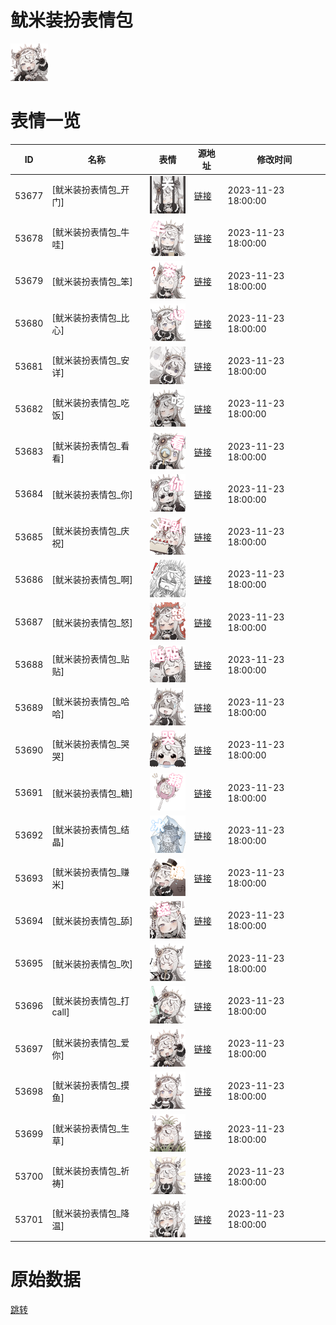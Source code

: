 # 鱿米装扮表情包

<img src="./cover.png" height="60" alt="cover" />

# 表情一览

|ID|名称|表情|源地址|修改时间|
|----|----|----|----|----|
|53677|[鱿米装扮表情包_开门]|<img src="./pic/053677_%5B鱿米装扮表情包_开门%5D.png" height="60" alt="开门"/>|[链接](https://i0.hdslb.com/bfs/garb/da9920d52e981e8c2c174f7b2ee0d50770491c86.png)|2023-11-23 18:00:00|
|53678|[鱿米装扮表情包_牛哇]|<img src="./pic/053678_%5B鱿米装扮表情包_牛哇%5D.png" height="60" alt="牛哇"/>|[链接](https://i0.hdslb.com/bfs/garb/5f2f020ab81bbc4389e7a19bb2d8f29eaf396171.png)|2023-11-23 18:00:00|
|53679|[鱿米装扮表情包_笨]|<img src="./pic/053679_%5B鱿米装扮表情包_笨%5D.png" height="60" alt="笨"/>|[链接](https://i0.hdslb.com/bfs/garb/d1eb2504073d09fb52b1e3a9b08c97b750bb5b38.png)|2023-11-23 18:00:00|
|53680|[鱿米装扮表情包_比心]|<img src="./pic/053680_%5B鱿米装扮表情包_比心%5D.png" height="60" alt="比心"/>|[链接](https://i0.hdslb.com/bfs/garb/c6cdbcb0a8cec203d536b6911544ab7334a8552b.png)|2023-11-23 18:00:00|
|53681|[鱿米装扮表情包_安详]|<img src="./pic/053681_%5B鱿米装扮表情包_安详%5D.png" height="60" alt="安详"/>|[链接](https://i0.hdslb.com/bfs/garb/806a7fde00c1ad57e522466a6c59a415a662202f.png)|2023-11-23 18:00:00|
|53682|[鱿米装扮表情包_吃饭]|<img src="./pic/053682_%5B鱿米装扮表情包_吃饭%5D.png" height="60" alt="吃饭"/>|[链接](https://i0.hdslb.com/bfs/garb/bb16aea3b20b2af95a8cdd1f9c2146db62d42ad8.png)|2023-11-23 18:00:00|
|53683|[鱿米装扮表情包_看看]|<img src="./pic/053683_%5B鱿米装扮表情包_看看%5D.png" height="60" alt="看看"/>|[链接](https://i0.hdslb.com/bfs/garb/3776a65653bf547e1c8a1d3bb1dcbbc970d949fa.png)|2023-11-23 18:00:00|
|53684|[鱿米装扮表情包_你]|<img src="./pic/053684_%5B鱿米装扮表情包_你%5D.png" height="60" alt="你"/>|[链接](https://i0.hdslb.com/bfs/garb/9973174f9bb5c5002738db475e3a53d8baaab963.png)|2023-11-23 18:00:00|
|53685|[鱿米装扮表情包_庆祝]|<img src="./pic/053685_%5B鱿米装扮表情包_庆祝%5D.png" height="60" alt="庆祝"/>|[链接](https://i0.hdslb.com/bfs/garb/eec3ce3286be3ce78b5c2590222f6bcb37f25b12.png)|2023-11-23 18:00:00|
|53686|[鱿米装扮表情包_啊]|<img src="./pic/053686_%5B鱿米装扮表情包_啊%5D.png" height="60" alt="啊"/>|[链接](https://i0.hdslb.com/bfs/garb/d73183a203564cb96616023b30070c40c1213f86.png)|2023-11-23 18:00:00|
|53687|[鱿米装扮表情包_怒]|<img src="./pic/053687_%5B鱿米装扮表情包_怒%5D.png" height="60" alt="怒"/>|[链接](https://i0.hdslb.com/bfs/garb/f8faa956fa2825da256e5f1b623c52f984f51cfe.png)|2023-11-23 18:00:00|
|53688|[鱿米装扮表情包_贴贴]|<img src="./pic/053688_%5B鱿米装扮表情包_贴贴%5D.png" height="60" alt="贴贴"/>|[链接](https://i0.hdslb.com/bfs/garb/61e5e177a1d704649aa40c17688c2c526cfb9ab3.png)|2023-11-23 18:00:00|
|53689|[鱿米装扮表情包_哈哈]|<img src="./pic/053689_%5B鱿米装扮表情包_哈哈%5D.png" height="60" alt="哈哈"/>|[链接](https://i0.hdslb.com/bfs/garb/1cc133d2520f9698f4ceb74749eff113a0a6b5af.png)|2023-11-23 18:00:00|
|53690|[鱿米装扮表情包_哭哭]|<img src="./pic/053690_%5B鱿米装扮表情包_哭哭%5D.png" height="60" alt="哭哭"/>|[链接](https://i0.hdslb.com/bfs/garb/d01440a9ffd59e1ff05994e51a95f87cd495c77d.png)|2023-11-23 18:00:00|
|53691|[鱿米装扮表情包_糖]|<img src="./pic/053691_%5B鱿米装扮表情包_糖%5D.png" height="60" alt="糖"/>|[链接](https://i0.hdslb.com/bfs/garb/e721d95d32ac1a0796af7638999037dc383e8e03.png)|2023-11-23 18:00:00|
|53692|[鱿米装扮表情包_结晶]|<img src="./pic/053692_%5B鱿米装扮表情包_结晶%5D.png" height="60" alt="结晶"/>|[链接](https://i0.hdslb.com/bfs/garb/3014d25a90c349f017ac2d993b59d92014a5d54e.png)|2023-11-23 18:00:00|
|53693|[鱿米装扮表情包_赚米]|<img src="./pic/053693_%5B鱿米装扮表情包_赚米%5D.png" height="60" alt="赚米"/>|[链接](https://i0.hdslb.com/bfs/garb/76a6dff2bf3a9e14435e746ac9364ca7ed3720bc.png)|2023-11-23 18:00:00|
|53694|[鱿米装扮表情包_舔]|<img src="./pic/053694_%5B鱿米装扮表情包_舔%5D.png" height="60" alt="舔"/>|[链接](https://i0.hdslb.com/bfs/garb/47148a55905f5832cdadac02348529faed628739.png)|2023-11-23 18:00:00|
|53695|[鱿米装扮表情包_吹]|<img src="./pic/053695_%5B鱿米装扮表情包_吹%5D.png" height="60" alt="吹"/>|[链接](https://i0.hdslb.com/bfs/garb/910bcddbae1599bd48df467c9fc2511085d35aa7.png)|2023-11-23 18:00:00|
|53696|[鱿米装扮表情包_打call]|<img src="./pic/053696_%5B鱿米装扮表情包_打call%5D.png" height="60" alt="打call"/>|[链接](https://i0.hdslb.com/bfs/garb/b808e8c9637710b5b09c7608a5d0b134b3492f43.png)|2023-11-23 18:00:00|
|53697|[鱿米装扮表情包_爱你]|<img src="./pic/053697_%5B鱿米装扮表情包_爱你%5D.png" height="60" alt="爱你"/>|[链接](https://i0.hdslb.com/bfs/garb/df01592104fef2625f789c3fcbd14ad99171aa34.png)|2023-11-23 18:00:00|
|53698|[鱿米装扮表情包_摸鱼]|<img src="./pic/053698_%5B鱿米装扮表情包_摸鱼%5D.png" height="60" alt="摸鱼"/>|[链接](https://i0.hdslb.com/bfs/garb/48d5b0429ddc33ed9e6a661243cb682dd7cd8c97.png)|2023-11-23 18:00:00|
|53699|[鱿米装扮表情包_生草]|<img src="./pic/053699_%5B鱿米装扮表情包_生草%5D.png" height="60" alt="生草"/>|[链接](https://i0.hdslb.com/bfs/garb/938680938e2355f9962e27fca9293c451783213e.png)|2023-11-23 18:00:00|
|53700|[鱿米装扮表情包_祈祷]|<img src="./pic/053700_%5B鱿米装扮表情包_祈祷%5D.png" height="60" alt="祈祷"/>|[链接](https://i0.hdslb.com/bfs/garb/facc60343093f2f103634e20a50eac739b5c85f1.png)|2023-11-23 18:00:00|
|53701|[鱿米装扮表情包_降温]|<img src="./pic/053701_%5B鱿米装扮表情包_降温%5D.png" height="60" alt="降温"/>|[链接](https://i0.hdslb.com/bfs/garb/63b1efe8d8cda406bc67c637de76d92ccde7149a.png)|2023-11-23 18:00:00|

# 原始数据

[跳转](./raw.json)

